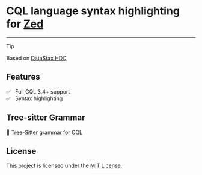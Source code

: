 # CQL language syntax highlighting for [Zed](https://zed.dev) 

----------------------------------------
>[!TIP]
> Based on [DataStax HDC](https://docs.datastax.com/en/cql/hcd/reference/cql-reference-about.html)

## Features

✅ &nbsp; Full CQL 3.4+ support  
✅ &nbsp; Syntax highlighting  

## Tree-sitter Grammar

🔗 [Tree-Sitter grammar for CQL](https://github.com/Akzestia/tree-sitter-cql)

## License

This project is licensed under the [MIT License](LICENSE).
